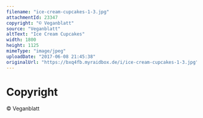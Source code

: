 ```yaml
---
filename: "ice-cream-cupcakes-1-3.jpg"
attachmentId: 23347
copyright: "© Veganblatt"
source: "Veganblatt"
altText: "Ice Cream Cupcakes"
width: 1800
height: 1125
mimeType: "image/jpeg"
uploadDate: "2017-06-08 21:45:38"
originalUrl: "https://bxq4fb.myraidbox.de/i/ice-cream-cupcakes-1-3.jpg"
---
```


# Copyright

© Veganblatt
